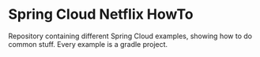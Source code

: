 # Spring Cloud Netflix HowTo
Repository containing different Spring Cloud examples, showing how to do common stuff.
Every example is a gradle project.